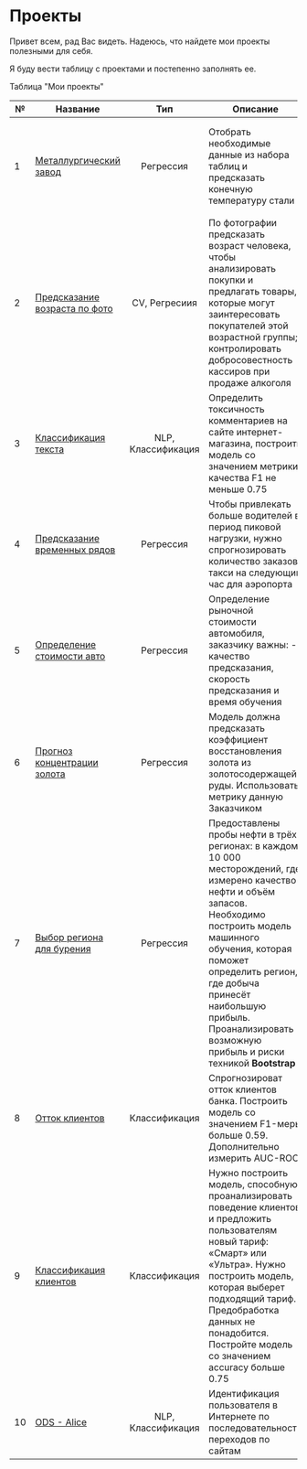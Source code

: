 # Проекты
Привет всем, рад Вас видеть. Надеюсь, что найдете мои проекты полезными для себя.

Я буду вести таблицу с проектами и постепенно заполнять ее.

Таблица "Мои проекты"

<table>
<thead>
  <tr>
    <th>№</th>
    <th>Название</th>
    <th>Тип</th>
    <th>Описание</th>
    <th>Примечание</th>
  </tr>
</thead>
<tbody>
  <tr>
    <td rowspan="2">1</td>
    <td rowspan="2"><a href="1/project_16.ipynb" target="_blank" rel="noopener noreferrer">Металлургический завод</a><br></td>
    <td rowspan="2"><p align="center">Регрессия</p></td>
    <td rowspan="2">Отобрать необходимые данные из набора таблиц и предсказать конечную температуру стали</td>
    <td><b>LinearRegression, RandomForest, Catboost, Optuna</b></td>
  </tr>
  <tr>
    <td>EDA, нужно было выделить признаки из разных таблиц по определенному интервалу времени</td>
  </tr>
  <tr>
    <td rowspan="2">2</td>
    <td rowspan="2"><a href="2/project_14.ipynb" target="_blank" rel="noopener noreferrer">Предсказание возраста по фото</a></td>
    <td rowspan="2"><p align="center">CV, Регресиия</p></td>
    <td rowspan="2">По фотографии предсказать возраст человека, чтобы анализировать покупки и предлагать товары, которые могут заинтересовать покупателей этой возрастной группы; контролировать добросовестность кассиров при продаже алкоголя</td>
    <td><b>ResNet50, Keras</b></td>
  </tr>
  <tr>
    <td>Первый CV проект</td>
  </tr>
  <tr>
    <td rowspan="2">3</td>
    <td rowspan="2"><a href="3/project_12.ipynb" target="_blank" rel="noopener noreferrer">Классификация текста</a><br></td>
    <td rowspan="2"><p align="center">NLP, Классификация</p></td>
    <td rowspan="2">Определить токсичность комментариев на сайте интернет-магазина, построить модель со значением метрики качества F1 не меньше 0.75</td>
    <td><b>Logistic Regression, Catboost, TF-IDF, BERT</b></td>
  </tr>
  <tr>
    <td>Рассмотрены два варианта решения</td>
  </tr>
  <tr>
    <td rowspan="2">4</td>
    <td rowspan="2"><a href="4/project_11.ipynb" target="_blank" rel="noopener noreferrer">Предсказание временных рядов</a><br></td>
    <td rowspan="2"><p align="center">Регрессия</p></td>
    <td rowspan="2">Чтобы привлекать больше водителей в период пиковой нагрузки, нужно спрогнозировать количество заказов такси на следующий час для аэропорта</td>
    <td><b>TimeSeriesSplit, RandomForest, Catboost, GridSearchCV</b></td>
  </tr>
  <tr>
    <td>Множество графиков</td>
  </tr>
  <tr>
    <td rowspan="2">5</td>
    <td rowspan="2"><a href="5/project_10.ipynb" target="_blank" rel="noopener noreferrer">Определение стоимости авто</a><br></td>
    <td rowspan="2"><p align="center">Регрессия</p></td>
    <td rowspan="2">Определение рыночной стоимости автомобиля, заказчику важны: - качество предсказания, скорость предсказания и время обучения</td>
    <td><b>Linear Regression, RandomForest, Catboost, LGB, GridSearchCV</b></td>
  </tr>
  <tr>
    <td>Сравнение моделей по времени</td>
  </tr>
  <tr>
    <td rowspan="2">6</td>
    <td rowspan="2"><a href="6/project_08.ipynb" target="_blank" rel="noopener noreferrer">Прогноз концентрации золота</a><br></td>
    <td rowspan="2"><p align="center">Регрессия</p></td>
    <td rowspan="2">Модель должна предсказать коэффициент восстановления золота из золотосодержащей руды. Использовать метрику данную Заказчиком</td>
    <td><b>Linear Regression, Catboost, Custom metric</b></td>
  </tr>
  <tr>
    <td>EDA, множество граффиков</td>
  </tr>
  <tr>
    <td rowspan="2">7</td>
    <td rowspan="2"><a href="7/project_07.ipynb" target="_blank" rel="noopener noreferrer">Выбор региона для бурения</a><br></td>
    <td rowspan="2"><p align="center">Регрессия</p></td>
    <td rowspan="2">Предоставлены пробы нефти в трёх регионах: в каждом 10 000 месторождений, где измерено качество нефти и объём запасов. Необходимо построить модель машинного обучения, которая поможет определить регион, где добыча принесёт наибольшую прибыль. Проанализировать возможную прибыль и риски техникой <b>Bootstrap</b></td>
    <td><b>Linear Regression, Mathplotlib</b></td>
  </tr>
  <tr>
    <td>Bootstrap</td>
  </tr>
  <tr>
    <td rowspan="2">8</td>
    <td rowspan="2"><a href="8/project_06.ipynb" target="_blank" rel="noopener noreferrer">Отток клиентов</a><br></td>
    <td rowspan="2"><p align="center">Классификация</p></td>
    <td rowspan="2">Спрогнозироват отток клиентов банка. Построить модель со значением F1-меры больше 0.59. Дополнительно измерить AUC-ROC</td>
    <td><b>RandForest, SVC, Catboost, F-1, ROC-AUC, Mathplotlib</b></td>
  </tr>
  <tr>
    <td>Kaggle, несбалансированный датасет</td>
  </tr>
  <tr>
    <td rowspan="2">9</td>
    <td rowspan="2"><a href="9/project_05.ipynb" target="_blank" rel="noopener noreferrer">Классификация клиентов</a><br></td>
    <td rowspan="2"><p align="center">Классификация</p></td>
    <td rowspan="2">Нужно построить модель, способную проанализировать поведение клиентов и предложить пользователям новый тариф: «Смарт» или «Ультра». Нужно построить модель, которая выберет подходящий тариф. Предобработка данных не понадобится. Постройте модель со значением accuracy больше 0.75</td>
    <td><b>Logistic Regression, RandForest, SVC, GaussianNB, Mathplotlib</b></td>
  </tr>
  <tr>
    <td>Одна из первых работ по ML</td>
  </tr>
  <tr>
    <td rowspan="2">10</td>
    <td rowspan="2"><a href="Competitions/ods_alice/my_alice_v2.ipynb" target="_blank" rel="noopener noreferrer">ODS - Alice</a><br></td>
    <td rowspan="2"><p align="center">NLP, Классификация</p></td>
    <td rowspan="2">Идентификация пользователя в Интернете по последовательности переходов по сайтам</td>
    <td><b>Logistic Regression, Catboost, TF-IDF, BERT</b></td>
  </tr>
  <tr>
    <td>Место 108/240, Генерация признаков</td>
  </tr>
</tbody>
</table>
